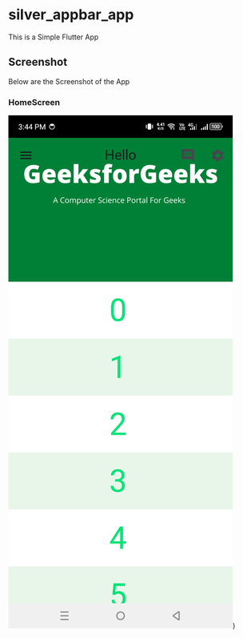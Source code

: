 # silver_appbar_app

This is a Simple Flutter App

## Screenshot

Below are the Screenshot of the App

### HomeScreen
![HomeScreen](assets/images/silverAppBar.jpg))




